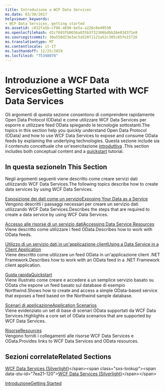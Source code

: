 ```yaml
---
title: Introduzione a WCF Data Services
ms.date: 03/30/2017
helpviewer_keywords:
- WCF Data Services, getting started
ms.assetid: c832fa5b-cf86-4690-be5a-a226c0e49530
ms.openlocfilehash: d2cf693fb0656a835b3f32306bdbb26e03d371e8
ms.sourcegitcommit: 30a558d23e3ac5a52071121a52c305c85fe15726
ms.translationtype: MT
ms.contentlocale: it-IT
ms.lasthandoff: 12/25/2019
ms.locfileid: "75348078"
---
```

# <a name="getting-started-with-wcf-data-services"></a><span data-ttu-id="7ea21-102">Introduzione a WCF Data Services</span><span class="sxs-lookup"><span data-stu-id="7ea21-102">Getting Started with WCF Data Services</span></span>
<span data-ttu-id="7ea21-103">Gli argomenti di questa sezione consentono di comprendere rapidamente Open Data Protocol (OData) e come utilizzare WCF Data Services per esporre e utilizzare feed OData spiegando le tecnologie sottostanti.</span><span class="sxs-lookup"><span data-stu-id="7ea21-103">The topics in this section help you quickly understand Open Data Protocol (OData) and how to use WCF Data Services to expose and consume OData feeds by explaining the underlying technologies.</span></span> <span data-ttu-id="7ea21-104">Questa sezione include sia il contenuto concettuale che un'esercitazione [introduttiva](quickstart-wcf-data-services.md) .</span><span class="sxs-lookup"><span data-stu-id="7ea21-104">This section includes both conceptual content and a [quickstart](quickstart-wcf-data-services.md) tutorial.</span></span>  
  
## <a name="in-this-section"></a><span data-ttu-id="7ea21-105">In questa sezione</span><span class="sxs-lookup"><span data-stu-id="7ea21-105">In This Section</span></span>  
 <span data-ttu-id="7ea21-106">Negli argomenti seguenti viene descritto come creare servizi dati utilizzando WCF Data Services.</span><span class="sxs-lookup"><span data-stu-id="7ea21-106">The following topics describe how to create data services by using WCF Data Services.</span></span>  
  
 [<span data-ttu-id="7ea21-107">Esposizione dei dati come un servizio</span><span class="sxs-lookup"><span data-stu-id="7ea21-107">Exposing Your Data as a Service</span></span>](exposing-your-data-as-a-service-wcf-data-services.md)  
 <span data-ttu-id="7ea21-108">Vengono descritti i passaggi necessari per creare un servizio dati utilizzando WCF Data Services.</span><span class="sxs-lookup"><span data-stu-id="7ea21-108">Describes the steps that are required to create a data service by using WCF Data Services.</span></span>  
  
 [<span data-ttu-id="7ea21-109">Accesso alle risorse di un servizio dati</span><span class="sxs-lookup"><span data-stu-id="7ea21-109">Accessing Data Service Resources</span></span>](accessing-data-service-resources-wcf-data-services.md)  
 <span data-ttu-id="7ea21-110">Viene descritto come utilizzare i feed OData.</span><span class="sxs-lookup"><span data-stu-id="7ea21-110">Describes how to work with OData feeds.</span></span>  
  
 [<span data-ttu-id="7ea21-111">Utilizzo di un servizio dati in un'applicazione client</span><span class="sxs-lookup"><span data-stu-id="7ea21-111">Using a Data Service in a Client Application</span></span>](using-a-data-service-in-a-client-application-wcf-data-services.md)  
 <span data-ttu-id="7ea21-112">Viene descritto come utilizzare un feed OData in un'applicazione client .NET Framework.</span><span class="sxs-lookup"><span data-stu-id="7ea21-112">Describes how to work with an OData feed in a .NET Framework client application.</span></span>  
  
 [<span data-ttu-id="7ea21-113">Guida rapida</span><span class="sxs-lookup"><span data-stu-id="7ea21-113">Quickstart</span></span>](quickstart-wcf-data-services.md)  
 <span data-ttu-id="7ea21-114">Viene illustrato come creare e accedere a un semplice servizio basato su OData che espone un feed basato sul database di esempio Northwind.</span><span class="sxs-lookup"><span data-stu-id="7ea21-114">Shows how to create and access a simple OData-based service that exposes a feed based on the Northwind sample database.</span></span>  
  
 [<span data-ttu-id="7ea21-115">Scenari di applicazione</span><span class="sxs-lookup"><span data-stu-id="7ea21-115">Application Scenarios</span></span>](application-scenarios-wcf-data-services.md)  
 <span data-ttu-id="7ea21-116">Viene evidenziato un set di base di scenari OData supportati da WCF Data Services.</span><span class="sxs-lookup"><span data-stu-id="7ea21-116">Highlights a core set of OData scenarios that are supported by WCF Data Services.</span></span>  
  
 [<span data-ttu-id="7ea21-117">Risorse</span><span class="sxs-lookup"><span data-stu-id="7ea21-117">Resources</span></span>](wcf-data-services-resources.md)  
 <span data-ttu-id="7ea21-118">Vengono forniti i collegamenti alle risorse WCF Data Services e OData.</span><span class="sxs-lookup"><span data-stu-id="7ea21-118">Provides links to WCF Data Services and OData resources.</span></span>  
  
## <a name="related-sections"></a><span data-ttu-id="7ea21-119">Sezioni correlate</span><span class="sxs-lookup"><span data-stu-id="7ea21-119">Related Sections</span></span>  
 <span data-ttu-id="7ea21-120">[WCF Data Services (Silverlight)](https://docs.microsoft.com/previous-versions/windows/silverlight/dotnet-windows-silverlight/cc838234(v=vs.95))</span><span class="sxs-lookup"><span data-stu-id="7ea21-120">[WCF Data Services (Silverlight)](https://docs.microsoft.com/previous-versions/windows/silverlight/dotnet-windows-silverlight/cc838234(v=vs.95))</span></span>  
  
 [<span data-ttu-id="7ea21-121">Introduzione</span><span class="sxs-lookup"><span data-stu-id="7ea21-121">Getting Started</span></span>](../adonet/ef/getting-started.md)  

